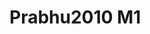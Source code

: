 <a name="material" />

# Prabhu2010 M1
<script type="application/ld+json">
  {
    "@context": "https://schema.org/",
    "@type": "ChemicalSubstance",
    "http://purl.org/dc/terms/conformsTo":
      {
        "@type": "CreativeWork",
        "@id": "https://bioschemas.org/profiles/ChemicalSubstance/0.4-RELEASE/"
      },
    "@id": "https://egonw.github.io/nanowiki/nanowiki430.html#material",
    "name": "Prabhu2010 M1",
    "sameAs: "http://127.0.0.1/mediawiki/index.php/Special:URIResolver/Prabhu2010_M1"
  }
</script>

